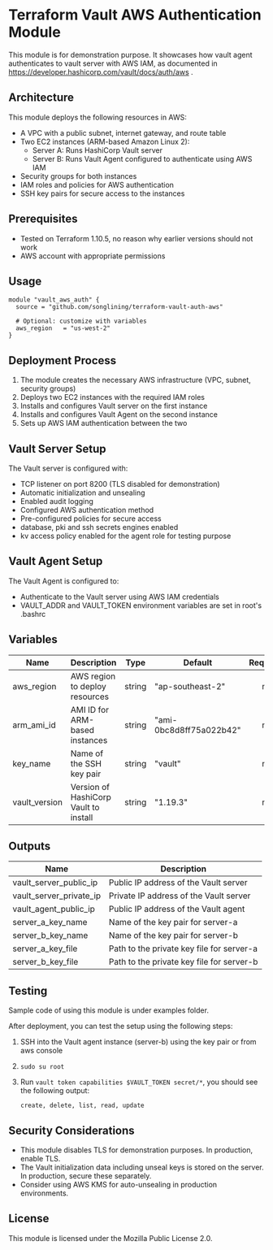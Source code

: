 # Terraform Vault AWS Authentication Module

This module is for demonstration purpose.  It showcases how vault agent authenticates to vault server with AWS IAM, as documented in https://developer.hashicorp.com/vault/docs/auth/aws .

## Architecture

This module deploys the following resources in AWS:

- A VPC with a public subnet, internet gateway, and route table
- Two EC2 instances (ARM-based Amazon Linux 2):
  - Server A: Runs HashiCorp Vault server
  - Server B: Runs Vault Agent configured to authenticate using AWS IAM
- Security groups for both instances
- IAM roles and policies for AWS authentication
- SSH key pairs for secure access to the instances

## Prerequisites

- Tested on Terraform 1.10.5, no reason why earlier versions should not work
- AWS account with appropriate permissions

## Usage

```hcl
module "vault_aws_auth" {
  source = "github.com/songlining/terraform-vault-auth-aws"
  
  # Optional: customize with variables
  aws_region   = "us-west-2"
}
```

## Deployment Process

1. The module creates the necessary AWS infrastructure (VPC, subnet, security groups)
2. Deploys two EC2 instances with the required IAM roles
3. Installs and configures Vault server on the first instance
4. Installs and configures Vault Agent on the second instance
5. Sets up AWS IAM authentication between the two

## Vault Server Setup

The Vault server is configured with:
- TCP listener on port 8200 (TLS disabled for demonstration)
- Automatic initialization and unsealing
- Enabled audit logging
- Configured AWS authentication method
- Pre-configured policies for secure access
- database, pki and ssh secrets engines enabled
- kv access policy enabled for the agent role for testing purpose

## Vault Agent Setup

The Vault Agent is configured to:
- Authenticate to the Vault server using AWS IAM credentials
- VAULT_ADDR and VAULT_TOKEN environment variables are set in root's .bashrc 

## Variables

| Name | Description | Type | Default | Required |
|------|-------------|------|---------|:--------:|
| aws_region | AWS region to deploy resources | string | "ap-southeast-2" | no |
| arm_ami_id | AMI ID for ARM-based instances | string | "ami-0bc8d8ff75a022b42" | no |
| key_name | Name of the SSH key pair | string | "vault" | no |
| vault_version | Version of HashiCorp Vault to install | string | "1.19.3" | no |

## Outputs

| Name | Description |
|------|-------------|
| vault_server_public_ip | Public IP address of the Vault server |
| vault_server_private_ip | Private IP address of the Vault server |
| vault_agent_public_ip | Public IP address of the Vault agent |
| server_a_key_name | Name of the key pair for server-a |
| server_b_key_name | Name of the key pair for server-b |
| server_a_key_file | Path to the private key file for server-a |
| server_b_key_file | Path to the private key file for server-b |

## Testing

Sample code of using this module is under examples folder.

After deployment, you can test the setup using the following steps:
1. SSH into the Vault agent instance (server-b) using the key pair or from aws console
2. `sudo su root`
3. Run `vault token capabilities $VAULT_TOKEN secret/*`, you should see the following output:

   `create, delete, list, read, update`

## Security Considerations

- This module disables TLS for demonstration purposes. In production, enable TLS.
- The Vault initialization data including unseal keys is stored on the server. In production, secure these separately.
- Consider using AWS KMS for auto-unsealing in production environments.

## License

This module is licensed under the Mozilla Public License 2.0.